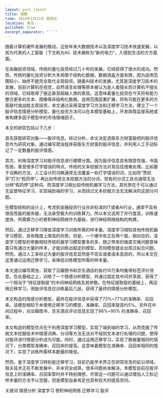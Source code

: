 ```yaml
---
layout: post_layout
title: 摘要
time: 2018年1月12日 星期五
location: 青岛
pulished: true
excerpt_separator: "```"
---
```



随着计算机硬件发展的推动，近些年来大数据技术以及深度学习技术快速发展，以其为代表的人工智能（下文称为AI）技术被称为“新的电力”，入侵到生活的方方面面。

在金融投资领域，传统的量化投资经过几十年的发展，已经获得了很大的成功。然而，传统的量化投资分析大多局限于结构化数据，数据涵盖方面有限，因为适用范围较小，始终不能完全取代主观投资。随着AI技术的发展，尤其是深度学习技术的发展，目前计算机在视觉，自然语言处理等原本被认为是人类擅长而计算机不擅长的领域，已经取得了接近甚至超越人类的表现。这意味着量化投资在今天将有能力整合更多的文本、图像等非结构化数据，适用范围显著扩展，将有可能在更多的方面替代或战胜主观投资。本文通过采用深度学习方法和迁移学习方法，建立了一个股评信息情感分析模型。量化投资方法可以在本模型基础上，开发舆情监督系统或者构建多因子模型中的市场情绪因子。

本文的研究包括以下几步：

首先获取研究对象——股评信息。经过分析，本文决定选取东方财富股吧的股评信息作为研究对象。通过编写爬虫程序获取东方财富的股评信息，并利用人工手动标记了一定数量的股评情感。

其次，利用深度学习对股评信息进行建模分类。因为股评信息具有随意性强，书面性弱，甚至很多打字错误的特点，传统的文本挖掘方法对其往往很难处理。比如基于词典的方法，人工设计的词典通常无法覆盖一些打字错误的词，比如将“贾跃亭”打为“假药停”。再比如传统文本挖掘方法的分词，现有的分词工具也通常无法分辨“假药停”这种词。而深度学习相比较传统机器学习方法，其优势在于可以通过无监督特征学习，实现端到端的学习，从而绕过文本挖掘方法无法解决的这部分问题。

在模型结构的设计上，考虑到金融投资行业并非标准的IT或者AI行业，通常不具有很高性能的服务器，无法承受极大的训练算力。所以本文选用了并行度高，训练速度快，所需算力小的卷积神经网络作为基础，进行神经网络结构的构建。

然后，通过迁移学习降低深度学习训练所需的样本量。深度学习相较其他传统机器学习模型，具有精度上限高的优势。但是，一个硬币有正反两个面，相对应的，深度学习模型的参数相较传统机器学习模型要多的多，随之带来的维度灾难问题意味着只有通过大量的样本，才能训练出稳定的模型，否则模型就会出现过拟合问题。然而，通过人工来标记大量的股评信息显然是不现实或者成本高昂的，所以本文在这里通过运用迁移学习，来降低训练模型所需的样本量。

本文通过编写爬虫，获取了豆瓣图书和京东酒店的各约10万条均衡带标签评价信息。在此基础之上，训练了一个情感分析模型，并通过固定其中间共享层，获得了一个相当于“特征提取层”的中间神经网络及其参数。在特征提取层的基础上，再运用迁移学习，用股评信息仅训练最后几层，获得了最终的情感分析模型。

本文构造的情感分析模型，最终在股评信息中获得了73%~77%的准确率、召回率。该模型相较于未使用迁移学习的模型，准确率、召回率提高约5%。另外在中间过程中，对豆瓣图书、京东酒店评论信息实现了88%~90% 的准确率、召回率。

本文构造的模型优点在于利用深度学习模型，实现了端到端的学习，从而克服了传统文本挖掘技术中情感词典，分词等方法无法对不规则文本进行处理的问题，使得对股评进行情感分析成为可能。同时，通过运用迁移学习，实现了数据量相同的情况下，分类模型准确率、召回率的提高。这意味着模型在准确率、召回率相同的情况下，实现了训练所需样本数量的降低。

然而，鉴于深度学习特别是迁移学习，目前仍是学术界正在研究攻克的前沿领域，相关技术正在不断发展中，并未完全成熟，很多问题尚未解决。本模型目前在股评信息上的准确率、召回率暂时并不特别理想，尽管这一问题可以通过增加人工标记样本量的方法予以克服，但是模型自身肯定也具有较大的提高空间。


关键词  情感分析  深度学习  卷积神经网络  迁移学习  股评
